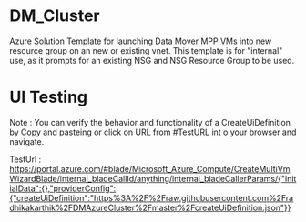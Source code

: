 # DM_Cluster

Azure Solution Template for launching Data Mover MPP VMs into new resource group on an new or existing vnet. This template is for "internal" use, as it prompts for an existing NSG and NSG Resource Group to be used.

# UI Testing

Note : You can verify the behavior and functionality of a CreateUiDefinition by Copy and pasteing or click on URL from #TestURL int o your browser and navigate.

TestUrl : https://portal.azure.com/#blade/Microsoft_Azure_Compute/CreateMultiVmWizardBlade/internal_bladeCallId/anything/internal_bladeCallerParams/{"initialData":{},"providerConfig":{"createUiDefinition":"https%3A%2F%2Fraw.githubusercontent.com%2Fradhikakarthik%2FDMAzureCluster%2Fmaster%2FcreateUiDefinition.json"}}
